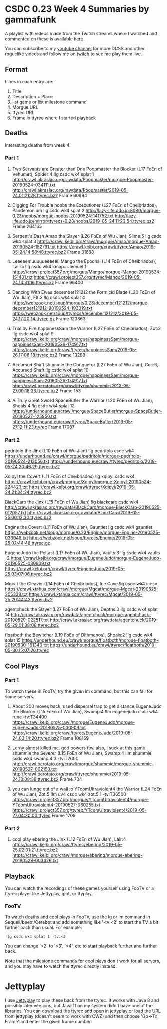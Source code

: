 # CSDC 0.23 Week 4 Summaries by gammafunk

A playlist with videos made from the Twitch streams where I watched and commented on
these is available
[here](https://www.youtube.com/watch?v=9YCBSod7Lko&list=PLFA1TrTf1UtUdpiNKPZMBwrX4snuucGhk).

You can subscribe to my [youtube
channel](https://www.youtube.com/channel/UCX1x-zaNaKsE7d4-kq5_Ing) for more
DCSS and other roguelike videos and follow me on
[twitch](https://twitch.tv/gammafunk) to see me play them live.

## Format

Lines in each entry are:
1. Title
2. Description + Place
3. list game or list milestone command
4. Morgue URL
5. ttyrec URL
6. Frame in ttyrec where I started playback

## Deaths

Interesting deaths from week 4.

### Part 1

1. Two Servants are Greater than One
Poopmaster the Blocker (L17 FoEn of Vehumet), Spider:4
!lg csdc wk4 splat 1
http://crawl.akrasiac.org/rawdata/Poopmaster/morgue-Poopmaster-20190524-034111.txt
http://crawl.akrasiac.org/rawdata/Poopmaster/2019-05-24.01:21:28.ttyrec.bz2
Frame 60994

2. Digging For Trouble
noobs the Executioner (L27 FoEn of Cheibriados), Pandemonium
!lg csdc wk4 splat 2
http://lazy-life.ddo.jp:8080/morgue-0.23/noobs/morgue-noobs-20190524-141752.txt
http://lazy-life.ddo.jp/mirror/ttyrecs-0.23/noobs/2019-05-24.11:23:54.ttyrec.bz2
Frame 264165

3. Serpent's Dash
Amao the Slayer (L26 FoEn of Wu Jian), Slime:5
!lg csdc wk4 splat 3
https://crawl.kelbi.org/crawl/morgue/Amao/morgue-Amao-20190524-152731.txt
https://crawl.kelbi.org/crawl/ttyrec/Amao/2019-05-24.14:58:48.ttyrec.bz2
Frame 31688

4. Leeeeemuuuuueeeeel!
Mango the Epochal (L14 FoEn of Cheibriados), Lair:5
!lg csdc wk4 kmap~~lemuel 1 
https://crawl.project357.org/morgue/Mango/morgue-Mango-20190524-151401.txt
https://crawl.project357.org/ttyrec/Mango/2019-05-24.14:31:16.ttyrec.xz
Frame 96400

5. Dancing With Elves
december121212 the Formicid Blade (L20 FoEn of Wu Jian), Elf:3
!lg csdc wk4 splat 4
https://webzook.net/soup/morgue/0.23/december121212/morgue-december121212-20190524-193319.txt
https://webzook.net/soup/ttyrecs/december121212/2019-05-24.17:20:14.ttyrec.gz
Frame 123863

6. Trial by Fire
happinessSam the Warrior (L27 FoEn of Cheibriados), Zot:2
!lg csdc wk4 splat 9
https://crawl.kelbi.org/crawl/morgue/happinessSam/morgue-happinessSam-20190526-174917.txt
https://crawl.kelbi.org/crawl/ttyrec/happinessSam/2019-05-26.17:06:18.ttyrec.bz2
Frame 13289

7. Accursed Shaft
shummie the Conqueror (L27 FoEn of Wu Jian), Coc:6, Accursed Shaft
!lg csdc wk4 splat 10
https://crawl.kelbi.org/crawl/morgue/happinessSam/morgue-happinessSam-20190526-174917.txt
http://crawl.berotato.org/crawl/ttyrec/shummie/2019-05-27.00:18:33.ttyrec.bz2
Frame 153

8. A Truly Great Sword
SpaceButler the Warrior (L20 FoEn of Wu Jian), Shoals:4
!lg csdc wk4 splat 12
https://underhound.eu/crawl/morgue/SpaceButler/morgue-SpaceButler-20190527-125950.txt
https://underhound.eu/crawl/ttyrec/SpaceButler/2019-05-27.12:11:23.ttyrec
Frame 17087

### Part 2

pedritolo the Jinx (L10 FoEn of Wu Jian)
!lg pedritolo csdc wk4
https://underhound.eu/crawl/morgue/pedritolo/morgue-pedritolo-20190524-213056.txt
https://underhound.eu/crawl/ttyrec/pedritolo/2019-05-24.20:46:29.ttyrec.bz2

Xqipyl the Covert (L11 FoEn of Cheibriados)
!lg xqipyl csdc wk4
https://crawl.kelbi.org/crawl/morgue/Xqipyl/morgue-Xqipyl-20190524-224423.txt
https://crawl.kelbi.org/crawl/ttyrec/Xqipyl/2019-05-24.21:34:24.ttyrec.bz2

BlackCaro the Jinx (L15 FoEn of Wu Jian)
!lg blackcaro csdc wk4
http://crawl.akrasiac.org/rawdata/BlackCaro/morgue-BlackCaro-20190525-012057.txt
http://crawl.akrasiac.org/rawdata/BlackCaro/2019-05-25.00:12:30.ttyrec.bz2

Engine the Covert (L11 FoEn of Wu Jian), Gauntlet
!lg csdc wk4 gauntlet
https://webzook.net/soup/morgue/0.23/Engine/morgue-Engine-20190525-033048.txt
https://webzook.net/soup/ttyrecs/Engine/2019-05-25.02:44:48.ttyrec.gz

EugeneJudo the Peltast (L17 FoEn of Wu Jian), Vaults:3
!lg csdc wk4 vaults -2 
https://crawl.kelbi.org/crawl/morgue/EugeneJudo/morgue-EugeneJudo-20190525-030909.txt
https://crawl.kelbi.org/crawl/ttyrec/EugeneJudo/2019-05-25.03:07:06.ttyrec.bz2

Mgcat the Cleaver (L14 FoEn of Cheibriados), Ice Cave
!lg csdc wk4 icecv
https://crawl.xtahua.com/crawl/morgue/Mgcat/morgue-Mgcat-20190525-205338.txt
https://crawl.xtahua.com/crawl/ttyrec/Mgcat/2019-05-25.20:44:43.ttyrec.bz2

agentchuck the Slayer (L27 FoEn of Wu Jian), Depths:3
!lg csdc wk4 splat 14 
http://crawl.akrasiac.org/rawdata/agentchuck/morgue-agentchuck-20190529-022517.txt
http://crawl.akrasiac.org/rawdata/agentchuck/2019-05-29.01:38:08.ttyrec.bz2

floatboth the Bewitcher (L19 FoEn of Dithmenos), Shoals:2
!lg csdc wk4 splat 15
https://underhound.eu/crawl/morgue/floatboth/morgue-floatboth-20190530-161340.txt
https://underhound.eu/crawl/ttyrec/floatboth/2019-05-30.15:07:26.ttyrec


## Cool Plays

### Part 1

To watch these in FooTV, try the given lm command, but this can fail for some
servers.

1. About 200 moves back, used dispersal trap to get distance
EugeneJudo the Blocker (L15 FoEn of Wu Jian), Swamp:4
!lm eugenejudo csdc wk4 rune -tv:T34400
https://crawl.kelbi.org/crawl/morgue/EugeneJudo/morgue-EugeneJudo-20190525-030909.txt
https://crawl.kelbi.org/crawl/ttyrec/EugeneJudo/2019-05-24.03:14:20.ttyrec.bz2
Frame 108159

2. Lerny almost killed me. god powers ftw. also, i suck at this game
shummie the Severer (L15 FoEn of Wu Jian), Swamp:4
!lm shummie csdc wk4 swamp:4 3 -tv:T2600
http://crawl.berotato.org/crawl/morgue/shummie/morgue-shummie-20190527-002150.txt
http://crawl.berotato.org/crawl/ttyrec/shummie/2019-05-24.13:08:38.ttyrec.bz2
Frame 734

3. you can lunge out of a wall :o
YTcomUltraviolent4 the Warrior (L24 FoEn of Wu Jian), Zot:5 
!lm uv4 csdc wk4 zot:5 1 -tv:T36500
https://crawl.project357.org/morgue/YTcomUltraviolent4/morgue-YTcomUltraviolent4-20190527-060255.txt
https://crawl.project357.org/ttyrec/YTcomUltraviolent4/2019-05-27.04:30:00.ttyrec
Frame 1709

### Part 2

1. cool play
ebering the Jinx (L12 FoEn of Wu Jian), Lair:4
https://crawl.kelbi.org/crawl/ttyrec/ebering/2019-05-25.02:01:21.ttyrec.bz2
https://crawl.kelbi.org/crawl/morgue/ebering/morgue-ebering-20190528-003426.txt

## Playback 

You can watch the recordings of these games yourself using FooTV or a ttyrec
player like Jettyplay, ipbt, or ttyplay.

### FooTV

To watch deaths and cool plays in FooTV, use the lg or lm command in
Sequell/beem/Cerebot and add something like '-tv:<2' to start the TV a bit
further back than usual. For example:

```
!lg csdc wk4 splat 1 -tv:<2
```

You can change '<2' to '<3', '<4', etc to start playback further and further
back.

Note that the milestone commands for cool plays don't work for all servers, and
you may have to watch the ttyrec directly instead.

# Jettyplay

I use [Jettyplay](http://nethack4.org/projects/jettyplay/) to play these back
from the ttyrec. It works with Java 8 and possibly later versions, but Java 11 on
my system didn't have one of the libraries. You can download the ttyrec and
open in jettyplay or load the URL from jettyplay (doesn't seem to work with
CWZ) and then choose 'Go->To Frame' and enter the given frame number.

